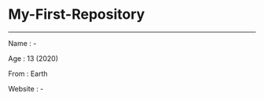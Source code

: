 # My-First-Repository
 
----------------------------------------------



Name    : -

Age     : 13 (2020)

From    : Earth

Website : -

